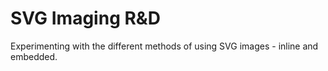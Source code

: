 # SVG Imaging R&D
Experimenting with the different methods of using SVG images - inline and embedded.
